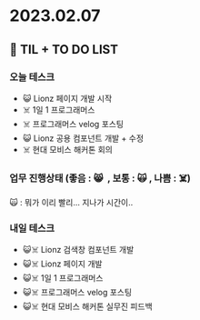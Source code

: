 # 2023.02.07

## 📓 TIL + TO DO LIST

### 오늘 테스크

- 😺 Lionz 페이지 개발 시작
- ☠️ 1일 1 프로그래머스
- ☠️ 프로그래머스 velog 포스팅
- 😺 Lionz 공용 컴포넌트 개발 + 수정
- ☠️ 현대 모비스 해커톤 회의

### 업무 진행상태 (좋음 : 😸  , 보통 : 🙀 , 나쁨 : ☠️)

🙀 : 뭐가 이리 빨리... 지나가 시간이..

### 내일 테스크

- 😺☠️ Lionz 검색창 컴포넌트 개발
- 😺☠️ Lionz 페이지 개발
- 😺☠️ 1일 1 프로그래머스
- 😺☠️ 프로그래머스 velog 포스팅
- 😺☠️ 현대 모비스 해커톤 실무진 피드백
